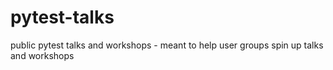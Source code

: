 # pytest-talks
public pytest talks and workshops - meant to help user groups spin up talks and workshops
